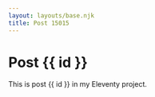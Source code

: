 ```yaml
---
layout: layouts/base.njk
title: Post 15015
---
```


# Post {{ id }}

This is post {{ id }} in my Eleventy project.
